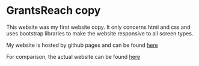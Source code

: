 # GrantsReach copy

This website was my first website copy. It only concerns html and css and uses bootstrap libraries to make the website responsive to all screen types. 

My website is hosted by github pages and can be found [here](https://michael-shu.github.io/copyWebsiteGrantsReach/)

For comparison, the actual website can be found [here](https://resources4me.com/gr/housing/)
